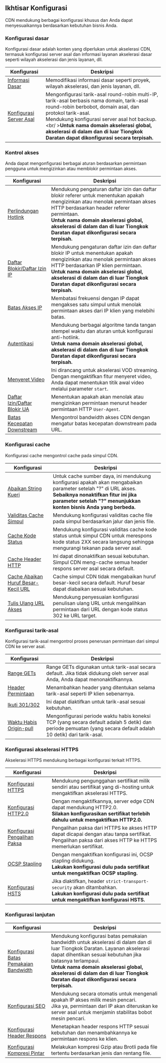## Ikhtisar Konfigurasi

CDN mendukung berbagai konfigurasi khusus dan Anda dapat menyesuaikannya berdasarkan kebutuhan bisnis Anda.

### Konfigurasi dasar

Konfigurasi dasar adalah konten yang diperlukan untuk akselerasi CDN, termasuk konfigurasi server asal dan informasi layanan akselerasi dasar seperti wilayah akselerasi dan jenis layanan, dll.

| Konfigurasi                                                     | Deskripsi                                                     |
| ------------------------------------------------------------ | ------------------------------------------------------------ |
| [Informasi Dasar](https://intl.cloud.tencent.com/document/product/228/7864) | Memodifikasi informasi dasar seperti proyek, wilayah akselerasi, dan jenis layanan, dll.         |
| [Konfigurasi Server Asal](https://intl.cloud.tencent.com/document/product/228/6289) | Mengonfigurasi tarik-asal round-robin multi-IP, tarik-asal berbasis nama domain, tarik-asal round-robin berbobot, domain asal, dan protokol tarik-asal.<br/>Mendukung konfigurasi server asal hot backup.<br/ >**Untuk nama domain akselerasi global, akselerasi di dalam dan di luar Tiongkok Daratan dapat dikonfigurasi secara terpisah.** |

### Kontrol akses

Anda dapat mengonfigurasi berbagai aturan berdasarkan permintaan pengguna untuk mengizinkan atau memblokir permintaan akses.

| Konfigurasi                                                     | Deskripsi                                                     |
| ------------------------------------------------------------ | ------------------------------------------------------------ |
| [Perlindungan Hotlink](https://intl.cloud.tencent.com/document/product/228/6292) | Mendukung pengaturan daftar izin dan daftar blokir referer untuk menentukan apakah mengizinkan atau menolak permintaan akses HTTP berdasarkan header referer permintaan.<br/>**Untuk nama domain akselerasi global, akselerasi di dalam dan di luar Tiongkok Daratan dapat dikonfigurasi secara terpisah.** |
| [Daftar Blokir/Daftar Izin IP](https://intl.cloud.tencent.com/document/product/228/6298) | Mendukung pengaturan daftar izin dan daftar blokir IP untuk menentukan apakah mengizinkan atau menolak permintaan akses HTTP berdasarkan IP klien permintaan.<br/>**Untuk nama domain akselerasi global, akselerasi di dalam dan di luar Tiongkok Daratan dapat dikonfigurasi secara terpisah.** |
| [Batas Akses IP](https://intl.cloud.tencent.com/document/product/228/6420) | Membatasi frekuensi dengan IP dapat mengakses satu simpul untuk menolak permintaan akses dari IP klien yang melebihi batas. |
| [Autentikasi](https://intl.cloud.tencent.com/document/product/228/35237) | Mendukung berbagai algoritme tanda tangan stempel waktu dan aturan untuk konfigurasi anti-hotlink.<br/>**Untuk nama domain akselerasi global, akselerasi di dalam dan di luar Tiongkok Daratan dapat dikonfigurasi secara terpisah.** |
| [Menyeret Video](https://intl.cloud.tencent.com/document/product/228/8111) | Ini dirancang untuk akselerasi VOD streaming.<br/>Dengan mengaktifkan fitur menyeret video, Anda dapat menentukan titik awal video melalui parameter `start`.|
| [Daftar Izin/Daftar Blokir UA](https://intl.cloud.tencent.com/document/product/228/37256) | Menentukan apakah akan menolak atau mengizinkan permintaan menurut header permintaan HTTP `User-Agent`. |
| [Batas Kecepatan Downstream](https://intl.cloud.tencent.com/document/product/228/37257) | Mengontrol bandwidth akses CDN dengan mengatur batas kecepatan downstream pada URL. |

### Konfigurasi cache

Konfigurasi cache mengontrol cache pada simpul CDN.

| Konfigurasi                                                     | Deskripsi                                                     |
| ------------------------------------------------------------ | ------------------------------------------------------------ |
| [Abaikan String Kueri](https://intl.cloud.tencent.com/document/product/228/35316) | Untuk cache sumber daya, ini mendukung konfigurasi apakah akan mengabaikan parameter setelah "?" di URL akses.<br/>**Sebaiknya nonaktifkan fitur ini jika parameter setelah "?" menunjukkan konten bisnis Anda yang berbeda.** |
| [Validitas Cache Simpul](https://intl.cloud.tencent.com/document/product/228/35317) | Mendukung konfigurasi validitas cache file pada simpul berdasarkan jalur dan jenis file. |
| [Cache Kode Status](https://intl.cloud.tencent.com/document/product/228/35318) | Mendukung konfigurasi validitas cache kode status untuk simpul CDN untuk merespons kode status 2XX secara langsung sehingga mengurangi tekanan pada server asal. |
| [Cache Header HTTP](https://intl.cloud.tencent.com/document/product/228/35319) | Ini dapat dinonaktifkan sesuai kebutuhan. Simpul CDN meng-cache semua header respons server asal secara default. |
| [Cache Abaikan Huruf Besar-Kecil URL](https://intl.cloud.tencent.com/document/product/228/35316) | Cache simpul CDN tidak mengabaikan huruf besar-kecil secara default. Huruf besar dapat diabaikan sesuai kebutuhan. |
| [Tulis Ulang URL Akses](https://intl.cloud.tencent.com/document/product/228/38074)| Mendukung penyesuaian konfigurasi penulisan ulang URL untuk mengalihkan permintaan dari URL dengan kode status 302 ke URL target.|


### Konfigurasi tarik-asal

Konfigurasi tarik-asal mengontrol proses penerusan permintaan dari simpul CDN ke server asal.

| Konfigurasi                                                     | Deskripsi                                                     |
| ------------------------------------------------------------ | ------------------------------------------------------------ |
| [Range GETs](https://intl.cloud.tencent.com/document/product/228/7184) | Range GETs digunakan untuk tarik-asal secara default. Jika tidak didukung oleh server asal Anda, Anda dapat menonaktifkannya. |
| [Header Permintaan](https://intl.cloud.tencent.com/document/product/228/37037) | Menambahkan header yang ditentukan selama tarik-asal seperti IP klien sebenarnya. |
| [Ikuti 301/302](https://intl.cloud.tencent.com/document/product/228/7183) | Ini dapat diaktifkan untuk tarik-asal sesuai kebutuhan. |
| [Waktu Habis Origin-pull](https://intl.cloud.tencent.com/document/product/228/35227) | Mengonfigurasi periode waktu habis koneksi TCP (yang secara default adalah 5 detik) dan periode pemuatan (yang secara default adalah 10 detik) dari tarik-asal. |

### Konfigurasi akselerasi HTTPS

Akselerasi HTTPS mendukung berbagai konfigurasi terkait HTTPS.

| Konfigurasi                                                     | Deskripsi                                                     |
| ------------------------------------------------------------ | ------------------------------------------------------------ |
| [Konfigurasi HTTPS](https://intl.cloud.tencent.com/document/product/228/35213) | Mendukung pengunggahan sertifikat milik sendiri atau sertifikat yang di-hosting untuk mengaktifkan akselerasi HTTPS. |
| [Konfigurasi HTTP2.0](https://intl.cloud.tencent.com/document/product/228/35215) | Dengan mengaktifkannya, server edge CDN dapat mendukung HTTP2.0.<br/>**Silakan konfigurasikan sertifikat terlebih dahulu untuk mengaktifkan HTTP2.0.** |
| [Konfigurasi Pengalihan Paksa](https://intl.cloud.tencent.com/document/product/228/35214) | Pengalihan paksa dari HTTPS ke akses HTTP dapat dicapai dengan atau tanpa sertifikat.<br/>Pengalihan paksa dari akses HTTP ke HTTPS memerlukan sertifikat. |
| [OCSP Stapling](https://intl.cloud.tencent.com/document/product/228/35216) | Dengan mengaktifkan konfigurasi ini, OCSP stapling didukung.<br/>**Lakukan konfigurasi dulu pada sertifikat untuk mengaktifkan OCSP stapling.** |
| [Konfigurasi HSTS](https://intl.cloud.tencent.com/document/product/228/37036) | Jika diaktifkan, header `strict-transport-security` akan ditambahkan.<br/>**Lakukan konfigurasi dulu pada sertifikat untuk mengaktifkan konfigurasi HSTS.** |

### Konfigurasi lanjutan

| Konfigurasi                                                     | Deskripsi                                                     |
| ------------------------------------------------------------ | ------------------------------------------------------------ |
| [Konfigurasi Batas Pemakaian Bandwidth](https://intl.cloud.tencent.com/document/product/228/7541) | Mendukung konfigurasi batas pemakaian bandwidth untuk akselerasi di dalam dan di luar Tiongkok Daratan. Layanan akselerasi dapat dihentikan sesuai kebutuhan jika batasnya terlampaui. <br/>**Untuk nama domain akselerasi global, akselerasi di dalam dan di luar Tiongkok Daratan dapat dikonfigurasi secara terpisah.** |
| [Konfigurasi SEO](https://intl.cloud.tencent.com/document/product/228/35219) | Mendukung secara otomatis untuk mengenali apakah IP akses milik mesin pencari.<br/>Jika ya, permintaan dari IP akan diteruskan ke server asal untuk menjamin stabilitas bobot mesin pencari. |
| [Konfigurasi Header Respons](https://intl.cloud.tencent.com/document/product/228/35320) | Menetapkan header respons HTTP sesuai kebutuhan dan menambahkannya ke permintaan respons ke klien. |
| [Konfigurasi Kompresi Pintar](https://intl.cloud.tencent.com/document/product/228/35220) | Melakukan kompresi Gzip atau Brotli pada file tertentu berdasarkan jenis dan rentang file. |



